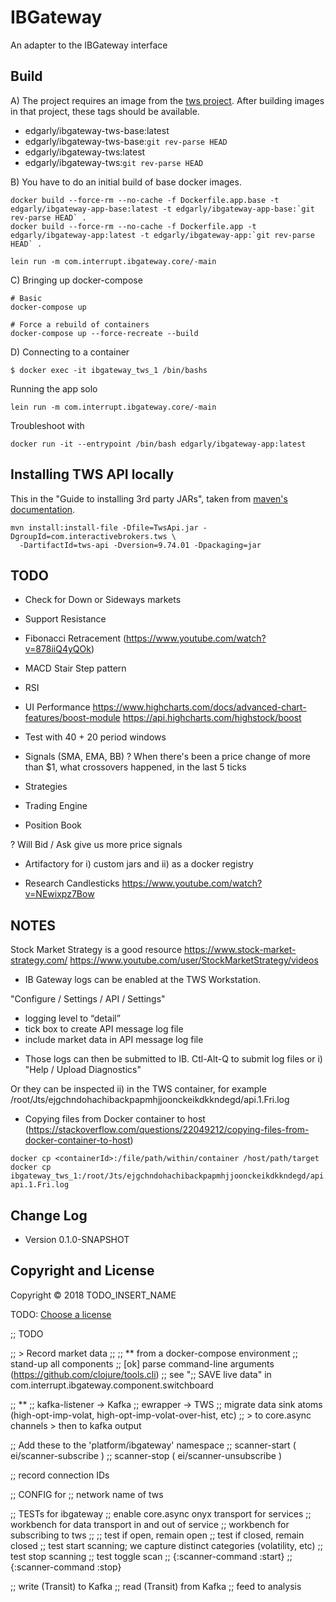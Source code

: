 # IBGateway

An adapter to the IBGateway interface


## Build 

A) The project requires an image from the [tws project](https://github.com/twashing/tws). After building images in that project, these tags should be available.

- edgarly/ibgateway-tws-base:latest
- edgarly/ibgateway-tws-base:`git rev-parse HEAD`
- edgarly/ibgateway-tws:latest 
- edgarly/ibgateway-tws:`git rev-parse HEAD`


B) You have to do an initial build of base docker images.
```
docker build --force-rm --no-cache -f Dockerfile.app.base -t edgarly/ibgateway-app-base:latest -t edgarly/ibgateway-app-base:`git rev-parse HEAD` .
docker build --force-rm --no-cache -f Dockerfile.app -t edgarly/ibgateway-app:latest -t edgarly/ibgateway-app:`git rev-parse HEAD` .

lein run -m com.interrupt.ibgateway.core/-main
```

C) Bringing up docker-compose 
```
# Basic
docker-compose up 

# Force a rebuild of containers
docker-compose up --force-recreate --build
```

D) Connecting to a container
```
$ docker exec -it ibgateway_tws_1 /bin/bashs
```

Running the app solo
```
lein run -m com.interrupt.ibgateway.core/-main
```

Troubleshoot with
```
docker run -it --entrypoint /bin/bash edgarly/ibgateway-app:latest
```


## Installing TWS API locally

This in the "Guide to installing 3rd party JARs", taken from [maven's documentation](https://maven.apache.org/guides/mini/guide-3rd-party-jars-local.html).
```
mvn install:install-file -Dfile=TwsApi.jar -DgroupId=com.interactivebrokers.tws \
  -DartifactId=tws-api -Dversion=9.74.01 -Dpackaging=jar
```


## TODO

- Check for Down or Sideways markets
- Support Resistance
- Fibonacci Retracement (https://www.youtube.com/watch?v=878iiQ4yQOk)
- MACD Stair Step pattern
- RSI


- UI Performance
https://www.highcharts.com/docs/advanced-chart-features/boost-module
https://api.highcharts.com/highstock/boost


- Test with 40 + 20 period windows
- Signals (SMA, EMA, BB)
  ? When there's been a price change of more than $1, what crossovers happened, in the last 5 ticks

- Strategies

- Trading Engine
- Position Book

? Will Bid / Ask give us more price signals 

- Artifactory for i) custom jars and ii) as a docker registry

- Research Candlesticks
  https://www.youtube.com/watch?v=NEwixpz7Bow


## NOTES

Stock Market Strategy is a good resource
https://www.stock-market-strategy.com/
https://www.youtube.com/user/StockMarketStrategy/videos



* IB Gateway logs can be enabled at the TWS Workstation.

"Configure / Settings /  API / Settings"

- logging level to “detail”
- tick box to create API message log file
- include market data in API message log file


* Those logs can then be submitted to IB. Ctl-Alt-Q to submit log files or
i) "Help / Upload Diagnostics"

Or they can be inspected
ii) in the TWS container, for example
/root/Jts/ejgchndohachibackpapmhjjoonckeikdkkndegd/api.1.Fri.log


* Copying files from Docker container to host
(https://stackoverflow.com/questions/22049212/copying-files-from-docker-container-to-host)

```
docker cp <containerId>:/file/path/within/container /host/path/target
docker cp ibgateway_tws_1:/root/Jts/ejgchndohachibackpapmhjjoonckeikdkkndegd/api.1.Fri.log api.1.Fri.log
```


## Change Log

* Version 0.1.0-SNAPSHOT


## Copyright and License

Copyright © 2018 TODO_INSERT_NAME

TODO: [Choose a license](http://choosealicense.com/)


;; TODO

;; > Record market data
;;
;; ** from a docker-compose environment
;; stand-up all components
;; [ok] parse command-line arguments (https://github.com/clojure/tools.cli)
;; see ";; SAVE live data" in com.interrupt.ibgateway.component.switchboard

;; **
;; kafka-listener -> Kafka
;; ewrapper -> TWS
;; migrate data sink atoms (high-opt-imp-volat, high-opt-imp-volat-over-hist, etc)
;;   > to core.async channels > then to kafka output


;; Add these to the 'platform/ibgateway' namespace
;;   scanner-start ( ei/scanner-subscribe )
;;   scanner-stop ( ei/scanner-unsubscribe )

;; record connection IDs

;; CONFIG for
;;   network name of tws

;; TESTs for ibgateway
;;   enable core.async onyx transport for services
;;   workbench for data transport in and out of service
;;   workbench for subscribing to tws
;;
;;   test if open, remain open
;;   test if closed, remain closed
;;   test start scanning; we capture distinct categories (volatility, etc)
;;   test stop scanning
;;   test toggle scan
;; {:scanner-command :start}
;; {:scanner-command :stop}


;; write (Transit) to Kafka
;; read (Transit) from Kafka
;; feed to analysis
